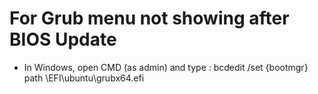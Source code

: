 # For Grub menu not showing after BIOS Update
* In Windows, open CMD (as admin) and type : bcdedit /set {bootmgr} path \EFI\ubuntu\grubx64.efi